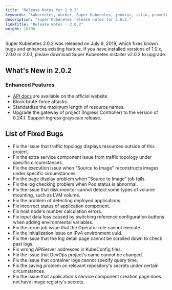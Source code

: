 ```yaml
---
title: "Release Notes for 2.0.2"
keywords: "kubernetes, docker, Super Kubenetes, jenkins, istio, prometheus"
description: "Super Kubenetes release notes for 2.0.2."
linkTitle: "Release Notes - 2.0.2"
weight: 18700
---
```


Super Kubenetes 2.0.2 was released on July 9, 2019, which fixes known bugs and enhances existing feature. If you have installed versions of 1.0.x, 2.0.0 or 2.0.1, please download Super Kubenetes installer v2.0.2 to upgrade.

## What's New in 2.0.2

### Enhanced Features

- [API docs](../../reference/api-docs/) are available on the official website.
- Block brute-force attacks.
- Standardize the maximum length of resource names.
- Upgrade the gateway of project (Ingress Controller) to the version of 0.24.1. Support Ingress grayscale release.

## List of Fixed Bugs

- Fix the issue that traffic topology displays resources outside of this project.
- Fix the extra service component issue from traffic topology under specific circumstances.
- Fix the execution issue when "Source to Image" reconstructs images under specific circumstances.
- Fix the page display problem when "Source to Image" job fails.
- Fix the log checking problem when Pod status is abnormal.
- Fix the issue that disk monitor cannot detect some types of volume mounting, such as LVM volume.
- Fix the problem of detecting deployed applications.
- Fix incorrect status of application component.
- Fix host node's number calculation errors.
- Fix input data loss caused by switching reference configuration buttons when adding environmental variables.
- Fix the rerun job issue that the Operator role cannot execute.
- Fix the initialization issue on IPv4 environment uuid.
- Fix the issue that the log detail page cannot be scrolled down to check past logs.
- Fix wrong APIServer addresses in KubeConfig files.
- Fix the issue that DevOps project's name cannot be changed.
- Fix the issue that container logs cannot specify query time.
- Fix the saving problem on relevant repository's secrets under certain circumstances.
- Fix the issue that application's service component creation page does not have image registry's secrets.
